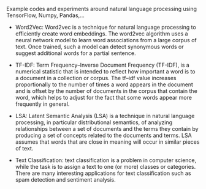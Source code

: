 Example codes and experiments around natural language processing using TensorFlow, Numpy, Pandas,...

- Word2Vec: Word2vec is a technique for natural language processing to efficiently create word embeddings. The word2vec algorithm uses a neural network model to learn word associations from a large corpus of text. Once trained, such a model can detect synonymous words or suggest additional words for a partial sentence.

- TF-IDF: Term Frequency–Inverse Document Frequency (TF-IDF), is a numerical statistic that is intended to reflect how important a word is to a document in a collection or corpus. The tf–idf value increases proportionally to the number of times a word appears in the document and is offset by the number of documents in the corpus that contain the word, which helps to adjust for the fact that some words appear more frequently in general.

- LSA: Latent Semantic Analysis (LSA) is a technique in natural language processing, in particular distributional semantics, of analyzing relationships between a set of documents and the terms they contain by producing a set of concepts related to the documents and terms. LSA assumes that words that are close in meaning will occur in similar pieces of text.

- Text Classification: text classification is a problem in computer science, while the task is to assign a text to one (or more) classes or categories. There are many interesting applications for text classification such as spam detection and sentiment analysis.
